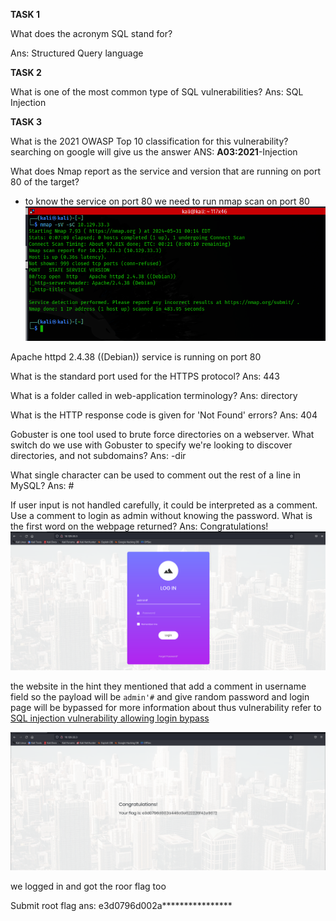 

**TASK 1**

What does the acronym SQL stand for?

Ans: Structured Query language

**TASK 2**

What is one of the most common type of SQL vulnerabilities?
Ans: SQL Injection

**TASK 3**

What is the 2021 OWASP Top 10 classification for this vulnerability?
searching on google will give us the answer
ANS: **A03:2021**-Injection

What does Nmap report as the service and version that are running on port 80 of the target?
- to know the service on port 80 we need to run nmap scan on port 80 
![](../../../attachments/Pasted%20image%2020240531100158.png)

Apache httpd 2.4.38 ((Debian)) service is running on port 80 

What is the standard port used for the HTTPS protocol?
Ans: 443

What is a folder called in web-application terminology?
Ans: directory

What is the HTTP response code is given for 'Not Found' errors?
Ans: 404

Gobuster is one tool used to brute force directories on a webserver. What switch do we use with Gobuster to specify we're looking to discover directories, and not subdomains?
Ans: -dir

What single character can be used to comment out the rest of a line in MySQL?
Ans: #

If user input is not handled carefully, it could be interpreted as a comment. Use a comment to login as admin without knowing the password. What is the first word on the webpage returned?
Ans: Congratulations!
![](../../../attachments/Pasted%20image%2020240531100537.png)

the website
	in the hint they mentioned that add a comment in username field so the payload will be 
	`admin'#` and give random password and login page will be bypassed 
	for more information about thus vulnerability refer to [SQL injection vulnerability allowing login bypass](../../../portswigger%20academy/SQL%20injection/SQL%20injection%20vulnerability%20allowing%20login%20bypass.md)

![](../../../attachments/Pasted%20image%2020240531101049.png)

we logged in and got the roor flag too

Submit root flag
ans: e3d0796d002a****************
